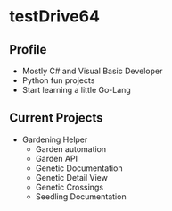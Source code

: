 # testDrive64

## Profile
- Mostly C# and Visual Basic Developer
- Python fun projects
- Start learning a little Go-Lang

## Current Projects

- Gardening Helper
  - Garden automation
  - Garden API
  - Genetic Documentation
  - Genetic Detail View
  - Genetic Crossings
  - Seedling Documentation
